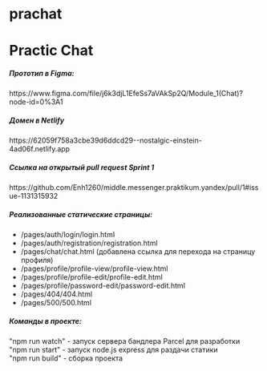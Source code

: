 # prachat
<h1>Practic Chat</h1>

<h5>Прототип в Figma:</h5>
https://www.figma.com/file/j6k3djL1EfeSs7aVAkSp2Q/Module_1(Chat)?node-id=0%3A1
<br>
<h5>Домен в Netlify</h5>
https://62059f758a3cbe39d6ddcd29--nostalgic-einstein-4ad06f.netlify.app
<br>
<h5>Ссылка на открытый pull request Sprint 1</h5>
https://github.com/Enh1260/middle.messenger.praktikum.yandex/pull/1#issue-1131315932
<h5>Реализованные статические страницы:</h5>
<ul>
  <li>/pages/auth/login/login.html</li>
  <li>/pages/auth/registration/registration.html</li>
  <li>/pages/chat/chat.html (добавлена ссылка для перехода на страницу профиля)</li>
  <li>/pages/profile/profile-view/profile-view.html</li>
  <li>/pages/profile/profile-edit/profile-edit.html</li>
  <li>/pages/profile/password-edit/password-edit.html</li>
  <li>/pages/404/404.html</li>
  <li>/pages/500/500.html</li>
</ul>
<h5>Команды в проекте:</h5>
  "npm run watch" - запуск сервера бандлера Parcel для разработки<br>
  "npm run start" - запуск node.js express для раздачи статики<br>
  "npm run build" - сборка проекта<br>
